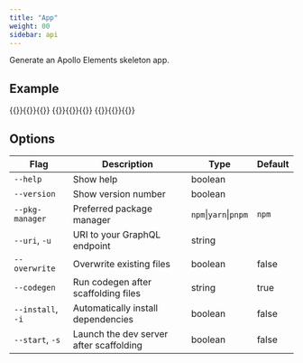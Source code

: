 ```yaml
---
title: "App"
weight: 00
sidebar: api
---
```


Generate an Apollo Elements skeleton app.

## Example

<code-tabs collection="package-managers" default-tab="npm">
  {{<code-tab package="npm">}}{{<include app-npm.sh>}}{{</code-tab>}}
  {{<code-tab package="yarn">}}{{<include app-yarn.sh>}}{{</code-tab>}}
  {{<code-tab package="pnpm">}}{{<include app-pnpm.sh>}}{{</code-tab>}}
</code-tabs>

## Options

| Flag              | Description                             | Type                  | Default |
| ----------------- | --------------------------------------- | --------------------- | ------- |
| `--help`          | Show help                               | boolean               |         |
| `--version`       | Show version number                     | boolean               |         |
| `--pkg-manager`   | Preferred package manager               | `npm`\|`yarn`\|`pnpm` | `npm`   |
| `--uri`, `-u`     | URI to your GraphQL endpoint            | string                |         |
| `--overwrite`     | Overwrite existing files                | boolean               | false   |
| `--codegen`       | Run codegen after scaffolding files     | string                | true    |
| `--install`, `-i` | Automatically install dependencies      | boolean               | false   |
| `--start`, `-s`   | Launch the dev server after scaffolding | boolean               | false   |
